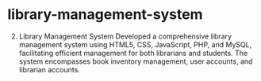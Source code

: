 # library-management-system
2. Library Management System  Developed a comprehensive library management system using HTML5, CSS, JavaScript, PHP, and  MySQL, facilitating efficient management for both librarians and students. The system encompasses  book inventory management, user accounts, and librarian accounts.
